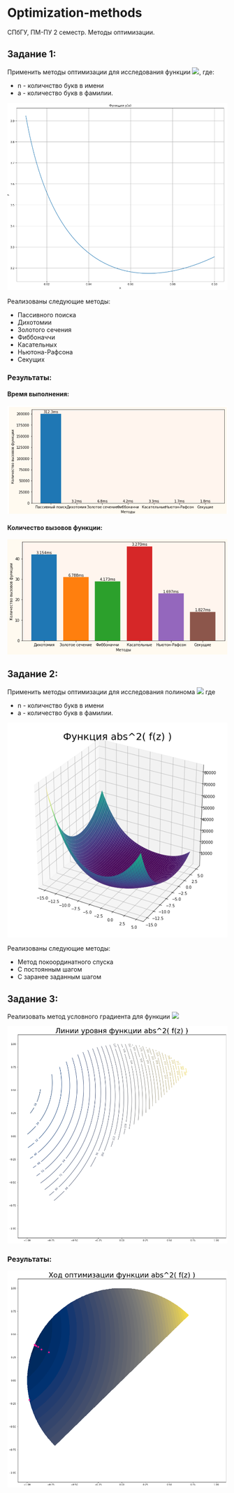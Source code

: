 # Optimization-methods
СПбГУ, ПМ-ПУ 2 семестр. Методы оптимизации.

## Задание 1: 
Применить методы оптимизации для исследования функции <img src="https://render.githubusercontent.com/render/math?math=y = -\log_n x %2Be^{ax}">, где:
* n - количнство букв в имени
* a - количество букв в фамилии.

![Image alt](https://github.com/AntonLedyaev/Optimization-methods/raw/master/img/func.png)

Реализованы следующие методы:
* Пассивного поиска
* Дихотомии
* Золотого сечения
* Фиббоначчи
* Касательных
* Ньютона-Рафсона
* Секущих 

### Результаты:

#### Время выполнения:

![Image alt](https://github.com/AntonLedyaev/Optimization-methods/raw/master/img/time.png)

#### Количество вызовов функции:

![Image alt](https://github.com/AntonLedyaev/Optimization-methods/raw/master/img/count.png)

## Задание 2:

Применить методы оптимизации для исследования полинома <img src="https://render.githubusercontent.com/render/math?math=z^2 %2B (6 %2B 5i)z %2B (10 %2B 5i)">
 где 
                                                            
* n - количнство букв в имени
* a - количество букв в фамилии.

![Image alt](https://github.com/AntonLedyaev/Optimization-methods/raw/master/img/func2.png)

Реализованы следующие методы:
* Метод покоординатного спуска
* С постоянным шагом
* С заранее заданным шагом

## Задание 3:
Реализовать метод условного градиента для функции <img src="https://render.githubusercontent.com/render/math?math=z^2 %2B (6 %2B 5i)z %2B (10 %2B 5i)">

![Image alt](https://github.com/AntonLedyaev/Optimization-methods/raw/master/img/func3.png)

### Результаты:
![Image alt](https://github.com/AntonLedyaev/Optimization-methods/raw/master/img/opt3.png)
